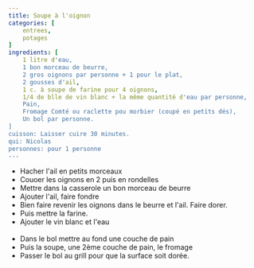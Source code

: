 ```yaml
---
title: Soupe à l'oignon
categories: [
    entrees,
    potages
]
ingredients: [
    1 litre d'eau,
    1 bon morceau de beurre,
    2 gros oignons par personne + 1 pour le plat,
    2 gousses d'ail,
    1 c. à soupe de farine pour 4 oignons,
    1/4 de blle de vin blanc + la même quantité d'eau par personne,
    Pain,
    Fromage Comté ou raclette pou morbier (coupé en petits dés),
    Un bol par personne.  
]
cuisson: Laisser cuire 30 minutes.
qui: Nicolas
personnes: pour 1 personne
---
```


* Hacher l'ail en petits morceaux
* Couoer les oignons en 2 puis en rondelles
* Mettre dans la casserole un bon morceau de beurre
* Ajouter l'ail, faire fondre
* Bien faire revenir les oignons dans le beurre et l'ail. Faire dorer.
* Puis mettre la farine.
* Ajouter le vin blanc et l'eau
<br />&nbsp;
* Dans le bol mettre au fond une couche de pain
* Puis la soupe, une 2ème couche de pain, le fromage
* Passer le bol au grill pour que la surface soit dorée.
